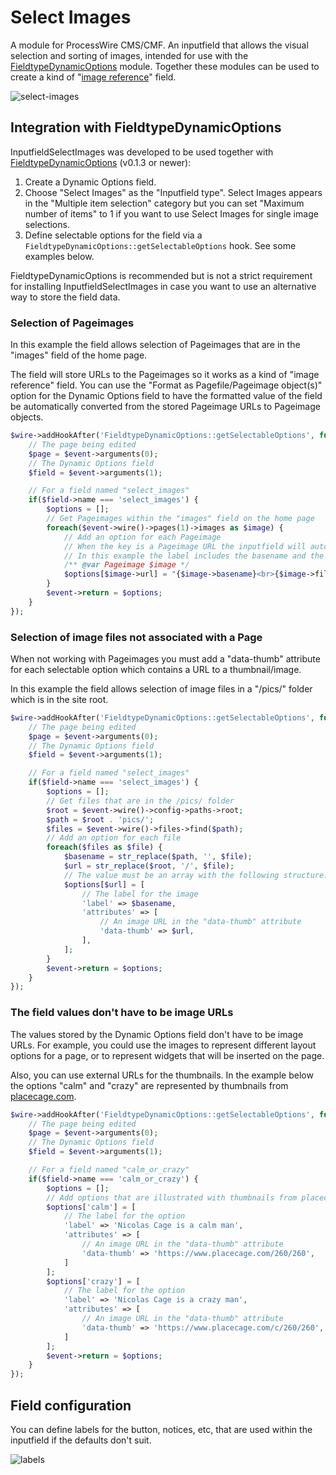 # Select Images 

A module for ProcessWire CMS/CMF. An inputfield that allows the visual selection and sorting of images, intended for use with the [FieldtypeDynamicOptions](https://github.com/Toutouwai/FieldtypeDynamicOptions) module. Together these modules can be used to create a kind of "[image reference](https://github.com/processwire/processwire-requests/issues/207)" field.

![select-images](https://user-images.githubusercontent.com/1538852/115172433-6115b900-a119-11eb-8272-9363cc5f30ab.gif)

## Integration with FieldtypeDynamicOptions

InputfieldSelectImages was developed to be used together with [FieldtypeDynamicOptions](https://github.com/Toutouwai/FieldtypeDynamicOptions) (v0.1.3 or newer):

1. Create a Dynamic Options field.
2. Choose "Select Images" as the "Inputfield type". Select Images appears in the "Multiple item selection" category but you can set "Maximum number of items" to 1 if you want to use Select Images for single image selections.
3. Define selectable options for the field via a `FieldtypeDynamicOptions::getSelectableOptions` hook. See some examples below.

FieldtypeDynamicOptions is recommended but is not a strict requirement for installing InputfieldSelectImages in case you want to use an alternative way to store the field data.

### Selection of Pageimages

In this example the field allows selection of Pageimages that are in the "images" field of the home page.

The field will store URLs to the Pageimages so it works as a kind of "image reference" field. You can use the "Format as Pagefile/Pageimage object(s)" option for the Dynamic Options field to have the formatted value of the field be automatically converted from the stored Pageimage URLs to Pageimage objects. 

```php
$wire->addHookAfter('FieldtypeDynamicOptions::getSelectableOptions', function(HookEvent $event) {
    // The page being edited
    $page = $event->arguments(0);
    // The Dynamic Options field
    $field = $event->arguments(1);

    // For a field named "select_images"
    if($field->name === 'select_images') {
        $options = [];
        // Get Pageimages within the "images" field on the home page
        foreach($event->wire()->pages(1)->images as $image) {
            // Add an option for each Pageimage
            // When the key is a Pageimage URL the inputfield will automatically create a thumbnail
            // In this example the label includes the basename and the filesize
            /** @var Pageimage $image */
            $options[$image->url] = "{$image->basename}<br>{$image->filesizeStr}";
        }
        $event->return = $options;
    }
});
```

### Selection of image files not associated with a Page

When not working with Pageimages you must add a "data-thumb" attribute for each selectable option which contains a URL to a thumbnail/image.

In this example the field allows selection of image files in a "/pics/" folder which is in the site root.

```php
$wire->addHookAfter('FieldtypeDynamicOptions::getSelectableOptions', function(HookEvent $event) {
    // The page being edited
    $page = $event->arguments(0);
    // The Dynamic Options field
    $field = $event->arguments(1);

    // For a field named "select_images"
    if($field->name === 'select_images') {
        $options = [];
        // Get files that are in the /pics/ folder
        $root = $event->wire()->config->paths->root;
        $path = $root . 'pics/';
        $files = $event->wire()->files->find($path);
        // Add an option for each file
        foreach($files as $file) {
            $basename = str_replace($path, '', $file);
            $url = str_replace($root, '/', $file);
            // The value must be an array with the following structure...
            $options[$url] = [
                // The label for the image
                'label' => $basename,
                'attributes' => [
                    // An image URL in the "data-thumb" attribute
                    'data-thumb' => $url,
                ],
            ];
        }
        $event->return = $options;
    }
});
```

### The field values don't have to be image URLs

The values stored by the Dynamic Options field don't have to be image URLs. For example, you could use the images to represent different layout options for a page, or to represent widgets that will be inserted on the page.

Also, you can use external URLs for the thumbnails. In the example below the options "calm" and "crazy" are represented by thumbnails from [placecage.com](https://www.placecage.com/).

```php
$wire->addHookAfter('FieldtypeDynamicOptions::getSelectableOptions', function(HookEvent $event) {
    // The page being edited
    $page = $event->arguments(0);
    // The Dynamic Options field
    $field = $event->arguments(1);

    // For a field named "calm_or_crazy"
    if($field->name === 'calm_or_crazy') {
        $options = [];
        // Add options that are illustrated with thumbnails from placecage.com
        $options['calm'] = [
            // The label for the option
            'label' => 'Nicolas Cage is a calm man',
            'attributes' => [
                // An image URL in the "data-thumb" attribute
                'data-thumb' => 'https://www.placecage.com/260/260',
            ]
        ];
        $options['crazy'] = [
            // The label for the option
            'label' => 'Nicolas Cage is a crazy man',
            'attributes' => [
                // An image URL in the "data-thumb" attribute
                'data-thumb' => 'https://www.placecage.com/c/260/260',
            ]
        ];
        $event->return = $options;
    }
});
```

## Field configuration

You can define labels for the button, notices, etc, that are used within the inputfield if the defaults don't suit.

![labels](https://user-images.githubusercontent.com/1538852/126757906-76c4552d-7165-4e4f-aa8e-a3c64f5d274f.png)
